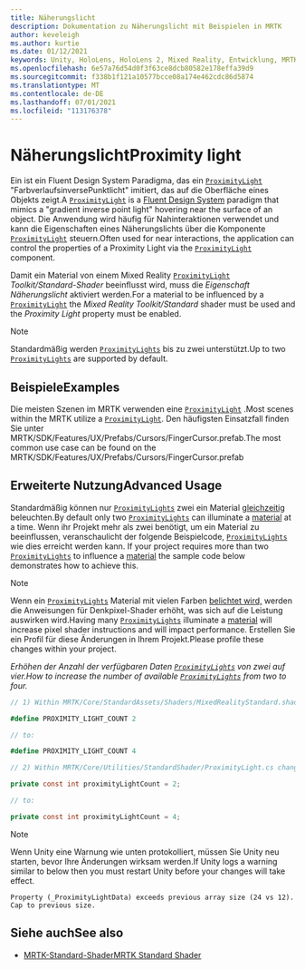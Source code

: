 ```yaml
---
title: Näherungslicht
description: Dokumentation zu Näherungslicht mit Beispielen in MRTK
author: keveleigh
ms.author: kurtie
ms.date: 01/12/2021
keywords: Unity, HoloLens, HoloLens 2, Mixed Reality, Entwicklung, MRTK,
ms.openlocfilehash: 6e57a76d54d0f3f63ce8dcb80582e178effa39d9
ms.sourcegitcommit: f338b1f121a10577bcce08a174e462cdc86d5874
ms.translationtype: MT
ms.contentlocale: de-DE
ms.lasthandoff: 07/01/2021
ms.locfileid: "113176378"
---
```

# <a name="proximity-light"></a><span data-ttu-id="05d35-104">Näherungslicht</span><span class="sxs-lookup"><span data-stu-id="05d35-104">Proximity light</span></span>

<span data-ttu-id="05d35-105">Ein ist ein Fluent Design System Paradigma, das ein [`ProximityLight`](xref:Microsoft.MixedReality.Toolkit.Utilities.ProximityLight) "FarbverlaufsinversePunktlicht" imitiert, das auf die Oberfläche eines Objekts [](https://www.microsoft.com/design/fluent/) zeigt.</span><span class="sxs-lookup"><span data-stu-id="05d35-105">A [`ProximityLight`](xref:Microsoft.MixedReality.Toolkit.Utilities.ProximityLight) is a [Fluent Design System](https://www.microsoft.com/design/fluent/) paradigm that mimics a "gradient inverse point light" hovering near the surface of an object.</span></span> <span data-ttu-id="05d35-106">Die Anwendung wird häufig für Nahinteraktionen verwendet und kann die Eigenschaften eines Näherungslichts über die Komponente [`ProximityLight`](xref:Microsoft.MixedReality.Toolkit.Utilities.ProximityLight) steuern.</span><span class="sxs-lookup"><span data-stu-id="05d35-106">Often used for near interactions, the application can control the properties of a Proximity Light via the [`ProximityLight`](xref:Microsoft.MixedReality.Toolkit.Utilities.ProximityLight) component.</span></span>

<span data-ttu-id="05d35-107">Damit ein Material von einem Mixed Reality [`ProximityLight`](xref:Microsoft.MixedReality.Toolkit.Utilities.ProximityLight) *Toolkit/Standard-Shader* beeinflusst wird, muss die *Eigenschaft Näherungslicht* aktiviert werden.</span><span class="sxs-lookup"><span data-stu-id="05d35-107">For a material to be influenced by a [`ProximityLight`](xref:Microsoft.MixedReality.Toolkit.Utilities.ProximityLight) the *Mixed Reality Toolkit/Standard* shader must be used and the *Proximity Light* property must be enabled.</span></span>

> [!NOTE]
> <span data-ttu-id="05d35-108">Standardmäßig werden [`ProximityLights`](xref:Microsoft.MixedReality.Toolkit.Utilities.ProximityLight) bis zu zwei unterstützt.</span><span class="sxs-lookup"><span data-stu-id="05d35-108">Up to two [`ProximityLights`](xref:Microsoft.MixedReality.Toolkit.Utilities.ProximityLight) are supported by default.</span></span>

## <a name="examples"></a><span data-ttu-id="05d35-109">Beispiele</span><span class="sxs-lookup"><span data-stu-id="05d35-109">Examples</span></span>

<span data-ttu-id="05d35-110">Die meisten Szenen im MRTK verwenden eine [`ProximityLight`](xref:Microsoft.MixedReality.Toolkit.Utilities.ProximityLight) .</span><span class="sxs-lookup"><span data-stu-id="05d35-110">Most scenes within the MRTK utilize a [`ProximityLight`](xref:Microsoft.MixedReality.Toolkit.Utilities.ProximityLight).</span></span> <span data-ttu-id="05d35-111">Den häufigsten Einsatzfall finden Sie unter MRTK/SDK/Features/UX/Prefabs/Cursors/FingerCursor.prefab.</span><span class="sxs-lookup"><span data-stu-id="05d35-111">The most common use case can be found on the MRTK/SDK/Features/UX/Prefabs/Cursors/FingerCursor.prefab</span></span>

## <a name="advanced-usage"></a><span data-ttu-id="05d35-112">Erweiterte Nutzung</span><span class="sxs-lookup"><span data-stu-id="05d35-112">Advanced Usage</span></span>

<span data-ttu-id="05d35-113">Standardmäßig können nur [`ProximityLights`](xref:Microsoft.MixedReality.Toolkit.Utilities.ProximityLight) zwei ein Material [gleichzeitig](https://docs.unity3d.com/ScriptReference/Material.html) beleuchten.</span><span class="sxs-lookup"><span data-stu-id="05d35-113">By default only two [`ProximityLights`](xref:Microsoft.MixedReality.Toolkit.Utilities.ProximityLight) can illuminate a [material](https://docs.unity3d.com/ScriptReference/Material.html) at a time.</span></span> <span data-ttu-id="05d35-114">Wenn ihr Projekt mehr als zwei benötigt, um ein Material zu beeinflussen, veranschaulicht der folgende Beispielcode, [`ProximityLights`](xref:Microsoft.MixedReality.Toolkit.Utilities.ProximityLight) wie dies erreicht werden kann. [](https://docs.unity3d.com/ScriptReference/Material.html)</span><span class="sxs-lookup"><span data-stu-id="05d35-114">If your project requires more than two [`ProximityLights`](xref:Microsoft.MixedReality.Toolkit.Utilities.ProximityLight) to influence a [material](https://docs.unity3d.com/ScriptReference/Material.html) the sample code below demonstrates how to achieve this.</span></span>

> [!NOTE]
> <span data-ttu-id="05d35-115">Wenn ein [`ProximityLights`](xref:Microsoft.MixedReality.Toolkit.Utilities.ProximityLight) Material mit vielen Farben [belichtet wird,](https://docs.unity3d.com/ScriptReference/Material.html) werden die Anweisungen für Denkpixel-Shader erhöht, was sich auf die Leistung auswirken wird.</span><span class="sxs-lookup"><span data-stu-id="05d35-115">Having many [`ProximityLights`](xref:Microsoft.MixedReality.Toolkit.Utilities.ProximityLight) illuminate a [material](https://docs.unity3d.com/ScriptReference/Material.html) will increase pixel shader instructions and will impact performance.</span></span> <span data-ttu-id="05d35-116">Erstellen Sie ein Profil für diese Änderungen in Ihrem Projekt.</span><span class="sxs-lookup"><span data-stu-id="05d35-116">Please profile these changes within your project.</span></span>

<span data-ttu-id="05d35-117">*Erhöhen der Anzahl der verfügbaren Daten [`ProximityLights`](xref:Microsoft.MixedReality.Toolkit.Utilities.ProximityLight) von zwei auf vier.*</span><span class="sxs-lookup"><span data-stu-id="05d35-117">*How to increase the number of available [`ProximityLights`](xref:Microsoft.MixedReality.Toolkit.Utilities.ProximityLight) from two to four.*</span></span>

```C#
// 1) Within MRTK/Core/StandardAssets/Shaders/MixedRealityStandard.shader change:

#define PROXIMITY_LIGHT_COUNT 2

// to:

#define PROXIMITY_LIGHT_COUNT 4

// 2) Within MRTK/Core/Utilities/StandardShader/ProximityLight.cs change:

private const int proximityLightCount = 2;

// to:

private const int proximityLightCount = 4;
```

> [!NOTE]
> <span data-ttu-id="05d35-118">Wenn Unity eine Warnung wie unten protokolliert, müssen Sie Unity neu starten, bevor Ihre Änderungen wirksam werden.</span><span class="sxs-lookup"><span data-stu-id="05d35-118">If Unity logs a warning similar to below then you must restart Unity before your changes will take effect.</span></span>
>
>`Property (_ProximityLightData) exceeds previous array size (24 vs 12). Cap to previous size.`

## <a name="see-also"></a><span data-ttu-id="05d35-119">Siehe auch</span><span class="sxs-lookup"><span data-stu-id="05d35-119">See also</span></span>

* [<span data-ttu-id="05d35-120">MRTK-Standard-Shader</span><span class="sxs-lookup"><span data-stu-id="05d35-120">MRTK Standard Shader</span></span>](mrtk-standard-shader.md)

